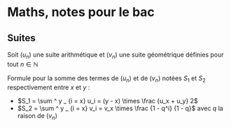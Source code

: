 # Maths, notes pour le bac

## Suites

Soit $(u_n)$ une suite arithmétique et $(v_n)$ une suite géométrique définies pour tout $n \in \mathbb N$

Formule pour la somme des termes de $(u_n)$ et de $(v_n)$ notées $S_1$ et $S_2$ respectivement entre $x$ et $y$ :

- $S_1 = \sum ^ y _ {i = x} u_i = (y - x) \times \frac {u_x + u_y} 2$
- $S_2 = \sum ^ y _ {i = x} v_i = v_x \times \frac {1 - q^i} {1 - q}$ avec $q$ la raison de $(v_n)$

